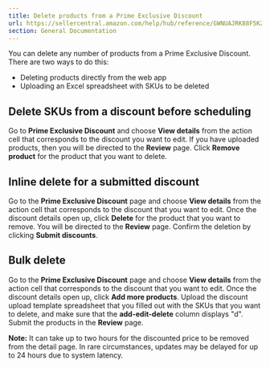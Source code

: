 ```yaml
---
title: Delete products from a Prime Exclusive Discount
url: https://sellercentral.amazon.com/help/hub/reference/GWNUAJRK88F5KZ4D
section: General Documentation
---
```


You can delete any number of products from a Prime Exclusive Discount. There
are two ways to do this:

  * Deleting products directly from the web app
  * Uploading an Excel spreadsheet with SKUs to be deleted

## Delete SKUs from a discount before scheduling

Go to **Prime Exclusive Discount** and choose **View details** from the action
cell that corresponds to the discount you want to edit. If you have uploaded
products, then you will be directed to the **Review** page. Click **Remove
product** for the product that you want to delete.

## Inline delete for a submitted discount

Go to the **Prime Exclusive Discount** page and choose **View details** from
the action cell that corresponds to the discount that you want to edit. Once
the discount details open up, click **Delete** for the product that you want
to remove. You will be directed to the **Review** page. Confirm the deletion
by clicking **Submit discounts**.

## Bulk delete

Go to the **Prime Exclusive Discount** page and choose **View details** from
the action cell that corresponds to the discount that you want to edit. Once
the discount details open up, click **Add more products**. Upload the discount
upload template spreadsheet that you filled out with the SKUs that you want to
delete, and make sure that the **add-edit-delete** column displays "d". Submit
the products in the **Review** page.

**Note:** It can take up to two hours for the discounted price to be removed
from the detail page. In rare circumstances, updates may be delayed for up to
24 hours due to system latency.

###

